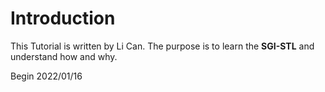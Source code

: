 # Introduction

This Tutorial  is written by Li Can.  The purpose is to learn the **SGI-STL** and understand how and why.

Begin 2022/01/16






